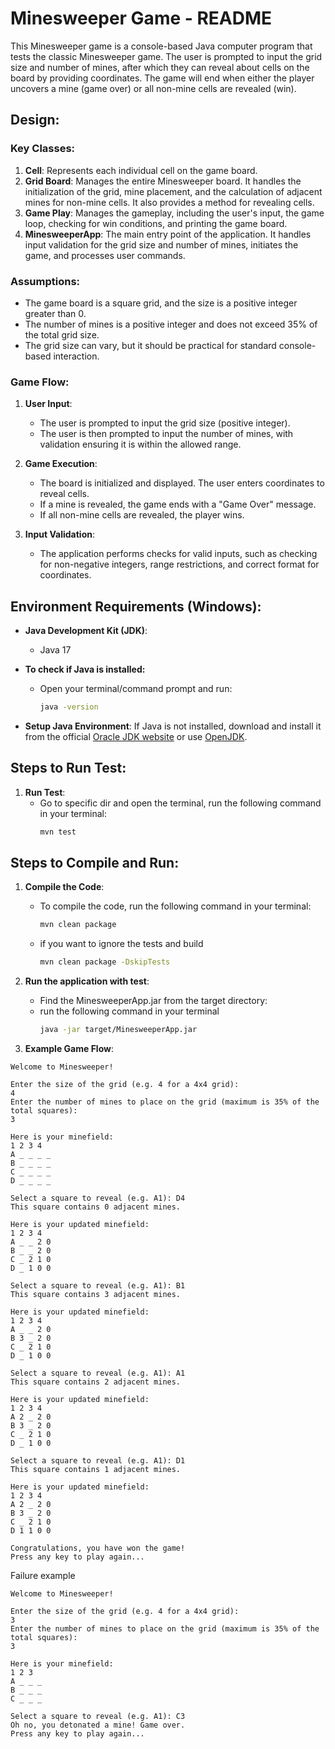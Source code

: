 # Minesweeper Game - README
This Minesweeper game is a console-based Java computer program that tests  the classic Minesweeper game.
The user is prompted to input the grid size and number of mines, after which they can reveal  about cells on the board by providing coordinates.
The game will end when either the player uncovers a mine (game over) or all non-mine cells are revealed (win).

## Design:

### Key Classes:
1. **Cell**: Represents each individual cell on the game board.
2. **Grid Board**: Manages the entire Minesweeper board. It handles the initialization of the grid, mine placement, and the calculation of adjacent mines for non-mine cells. It also provides a method for revealing cells.
3. **Game Play**: Manages the gameplay, including the user's input, the game loop, checking for win conditions, and printing the game board.
4. **MinesweeperApp**: The main entry point of the application. It handles input validation for the grid size and number of mines, initiates the game, and processes user commands.

### Assumptions:
- The game board is a square grid, and the size is a positive integer greater than 0.
- The number of mines is a positive integer and does not exceed 35% of the total grid size.
- The grid size can vary, but it should be practical for standard console-based interaction.

### Game Flow:
1. **User Input**:
    - The user is prompted to input the grid size (positive integer).
    - The user is then prompted to input the number of mines, with validation ensuring it is within the allowed range.

2. **Game Execution**:
    - The board is initialized and displayed. The user enters coordinates to reveal cells.
    - If a mine is revealed, the game ends with a "Game Over" message.
    - If all non-mine cells are revealed, the player wins.

3. **Input Validation**:
    - The application performs checks for valid inputs, such as checking for non-negative integers, range restrictions, and correct format for coordinates.

## Environment Requirements (Windows):
- **Java Development Kit (JDK)**:
    - Java 17

- **To check if Java is installed:**
    - Open your terminal/command prompt and run:
      ```bash
      java -version
      ```
- **Setup Java Environment**:
  If Java is not installed, download and install it from the official [Oracle JDK website](https://www.oracle.com/java/technologies/javase-jdk11-downloads.html) or use [OpenJDK](https://adoptopenjdk.net/).


## Steps to Run Test:
1. **Run Test**:
    - Go to specific dir and open the terminal, run the following command in your terminal:
      ```bash
      mvn test
      ```
      
## Steps to Compile and Run:
1. **Compile the Code**:
    - To compile the code, run the following command in your terminal:
      ```bash
      mvn clean package
      ```
    - if you want to ignore the tests and build
      ```bash
      mvn clean package -DskipTests
      ```

2. **Run the application with test**:
    - Find the MinesweeperApp.jar from the target directory:
    - run the following command in your terminal
      ```bash
      java -jar target/MinesweeperApp.jar
      ```
3. **Example Game Flow**:
```text
Welcome to Minesweeper!

Enter the size of the grid (e.g. 4 for a 4x4 grid):
4
Enter the number of mines to place on the grid (maximum is 35% of the total squares):
3

Here is your minefield:
1 2 3 4
A _ _ _ _
B _ _ _ _
C _ _ _ _
D _ _ _ _

Select a square to reveal (e.g. A1): D4
This square contains 0 adjacent mines.

Here is your updated minefield:
1 2 3 4
A _ _ 2 0
B _ _ 2 0
C _ 2 1 0
D _ 1 0 0

Select a square to reveal (e.g. A1): B1
This square contains 3 adjacent mines.

Here is your updated minefield:
1 2 3 4
A _ _ 2 0
B 3 _ 2 0
C _ 2 1 0
D _ 1 0 0

Select a square to reveal (e.g. A1): A1
This square contains 2 adjacent mines.

Here is your updated minefield:
1 2 3 4
A 2 _ 2 0
B 3 _ 2 0
C _ 2 1 0
D _ 1 0 0

Select a square to reveal (e.g. A1): D1
This square contains 1 adjacent mines.

Here is your updated minefield:
1 2 3 4
A 2 _ 2 0
B 3 _ 2 0
C _ 2 1 0
D 1 1 0 0

Congratulations, you have won the game!
Press any key to play again...
```
Failure example
```
Welcome to Minesweeper!

Enter the size of the grid (e.g. 4 for a 4x4 grid):
3
Enter the number of mines to place on the grid (maximum is 35% of the total squares):
3

Here is your minefield:
1 2 3
A _ _ _
B _ _ _
C _ _ _

Select a square to reveal (e.g. A1): C3
Oh no, you detonated a mine! Game over.
Press any key to play again...
```
